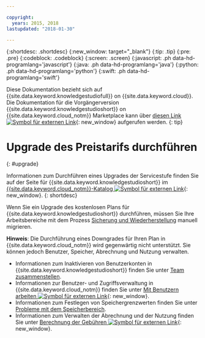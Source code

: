 ```yaml
---

copyright:
  years: 2015, 2018
lastupdated: "2018-01-30"

---
```


{:shortdesc: .shortdesc}
{:new_window: target="_blank"}
{:tip: .tip}
{:pre: .pre}
{:codeblock: .codeblock}
{:screen: .screen}
{:javascript: .ph data-hd-programlang='javascript'}
{:java: .ph data-hd-programlang='java'}
{:python: .ph data-hd-programlang='python'}
{:swift: .ph data-hd-programlang='swift'}

Diese Dokumentation bezieht sich auf {{site.data.keyword.knowledgestudiofull}} on {{site.data.keyword.cloud}}. Die Dokumentation für die Vorgängerversion {{site.data.keyword.knowledgestudioshort}} on {{site.data.keyword.cloud_notm}} Marketplace kann über [diesen Link ![Symbol für externen Link](../../icons/launch-glyph.svg "Symbol für externen Link")](https://console.bluemix.net/docs/services/knowledge-studio/upgrade.html){: new_window} aufgerufen werden.
{: tip}

# Upgrade des Preistarifs durchführen
{: #upgrade}

Informationen zum Durchführen eines Upgrades der Servicestufe finden Sie auf der Seite für {{site.data.keyword.knowledgestudioshort}} im [{{site.data.keyword.cloud_notm}}-Katalog ![Symbol für externen Link](../../icons/launch-glyph.svg "Symbol für externen Link")](https://console.bluemix.net/catalog/services/knowledge-studio){: new_window}.
{: shortdesc}

Wenn Sie ein Upgrade des kostenlosen Plans für {{site.data.keyword.knowledgestudioshort}} durchführen, müssen Sie Ihre Arbeitsbereiche mit dem Prozess [Sicherung und Wiederherstellung](/docs/services/watson-knowledge-studio/backup-restore.html) manuell migrieren.

**Hinweis**: Die Durchführung eines Downgrades für Ihren Plan in {{site.data.keyword.cloud_notm}} wird gegenwärtig nicht unterstützt. Sie können jedoch Benutzer, Speicher, Abrechnung und Nutzung verwalten.
  - Informationen zum Inaktivieren von Benutzerkonten in {{site.data.keyword.knowledgestudioshort}} finden Sie unter [Team zusammenstellen](/docs/services/watson-knowledge-studio/team.html#deactivating-user-accounts).
  - Informationen zur Benutzer- und Zugriffsverwaltung in {{site.data.keyword.cloud_notm}} finden Sie unter [Mit Benutzern arbeiten ![Symbol für externen Link](../../icons/launch-glyph.svg "Symbol für externen Link")](https://console.bluemix.net/docs/iam/iamusermanage.html){: new_window}.
  - Informationen zum Festlegen von Speichergrenzwerten finden Sie unter [Probleme mit dem Speicherbereich](/docs/services/watson-knowledge-studio/troubleshooting.html#storage).
  - Informationen zum Verwalten der Abrechnung und der Nutzung finden Sie unter [Berechnung der Gebühren ![Symbol für externen Link](../../icons/launch-glyph.svg "Symbol für externen Link")](https://console.bluemix.net/docs/billing-usage/how_charged.html){: new_window}.
